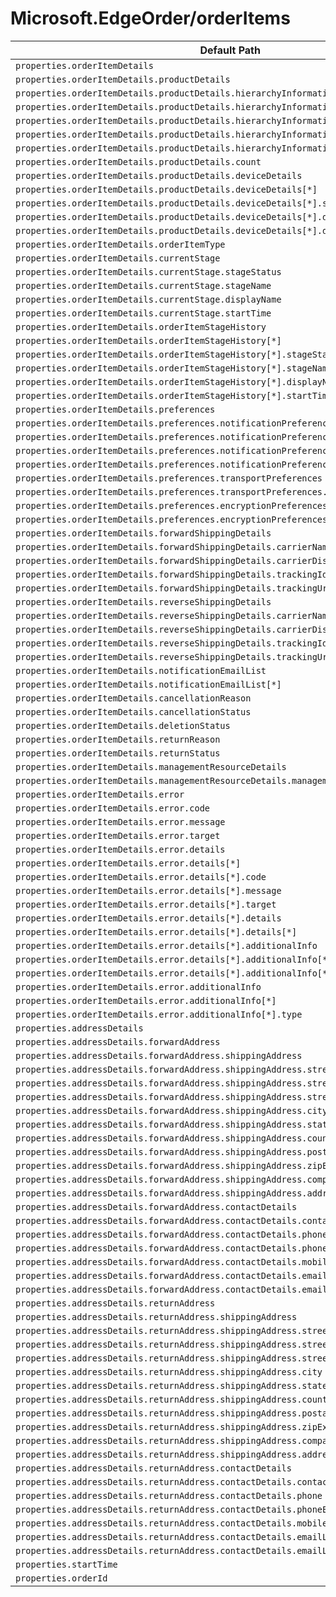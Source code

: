 # Microsoft.EdgeOrder/orderItems

| Default Path | Alias |
|---|---|
| `properties.orderItemDetails` | `Microsoft.EdgeOrder/orderItems/orderItemDetails` |
| `properties.orderItemDetails.productDetails` | `Microsoft.EdgeOrder/orderItems/orderItemDetails.productDetails` |
| `properties.orderItemDetails.productDetails.hierarchyInformation` | `Microsoft.EdgeOrder/orderItems/orderItemDetails.productDetails.hierarchyInformation` |
| `properties.orderItemDetails.productDetails.hierarchyInformation.productFamilyName` | `Microsoft.EdgeOrder/orderItems/orderItemDetails.productDetails.hierarchyInformation.productFamilyName` |
| `properties.orderItemDetails.productDetails.hierarchyInformation.productLineName` | `Microsoft.EdgeOrder/orderItems/orderItemDetails.productDetails.hierarchyInformation.productLineName` |
| `properties.orderItemDetails.productDetails.hierarchyInformation.productName` | `Microsoft.EdgeOrder/orderItems/orderItemDetails.productDetails.hierarchyInformation.productName` |
| `properties.orderItemDetails.productDetails.hierarchyInformation.configurationName` | `Microsoft.EdgeOrder/orderItems/orderItemDetails.productDetails.hierarchyInformation.configurationName` |
| `properties.orderItemDetails.productDetails.count` | `Microsoft.EdgeOrder/orderItems/orderItemDetails.productDetails.count` |
| `properties.orderItemDetails.productDetails.deviceDetails` | `Microsoft.EdgeOrder/orderItems/orderItemDetails.productDetails.deviceDetails` |
| `properties.orderItemDetails.productDetails.deviceDetails[*]` | `Microsoft.EdgeOrder/orderItems/orderItemDetails.productDetails.deviceDetails[*]` |
| `properties.orderItemDetails.productDetails.deviceDetails[*].serialNumber` | `Microsoft.EdgeOrder/orderItems/orderItemDetails.productDetails.deviceDetails[*].serialNumber` |
| `properties.orderItemDetails.productDetails.deviceDetails[*].deviceHistory` | `Microsoft.EdgeOrder/orderItems/orderItemDetails.productDetails.deviceDetails[*].deviceHistory` |
| `properties.orderItemDetails.productDetails.deviceDetails[*].deviceHistory[*]` | `Microsoft.EdgeOrder/orderItems/orderItemDetails.productDetails.deviceDetails[*].deviceHistory[*]` |
| `properties.orderItemDetails.orderItemType` | `Microsoft.EdgeOrder/orderItems/orderItemDetails.orderItemType` |
| `properties.orderItemDetails.currentStage` | `Microsoft.EdgeOrder/orderItems/orderItemDetails.currentStage` |
| `properties.orderItemDetails.currentStage.stageStatus` | `Microsoft.EdgeOrder/orderItems/orderItemDetails.currentStage.stageStatus` |
| `properties.orderItemDetails.currentStage.stageName` | `Microsoft.EdgeOrder/orderItems/orderItemDetails.currentStage.stageName` |
| `properties.orderItemDetails.currentStage.displayName` | `Microsoft.EdgeOrder/orderItems/orderItemDetails.currentStage.displayName` |
| `properties.orderItemDetails.currentStage.startTime` | `Microsoft.EdgeOrder/orderItems/orderItemDetails.currentStage.startTime` |
| `properties.orderItemDetails.orderItemStageHistory` | `Microsoft.EdgeOrder/orderItems/orderItemDetails.orderItemStageHistory` |
| `properties.orderItemDetails.orderItemStageHistory[*]` | `Microsoft.EdgeOrder/orderItems/orderItemDetails.orderItemStageHistory[*]` |
| `properties.orderItemDetails.orderItemStageHistory[*].stageStatus` | `Microsoft.EdgeOrder/orderItems/orderItemDetails.orderItemStageHistory[*].stageStatus` |
| `properties.orderItemDetails.orderItemStageHistory[*].stageName` | `Microsoft.EdgeOrder/orderItems/orderItemDetails.orderItemStageHistory[*].stageName` |
| `properties.orderItemDetails.orderItemStageHistory[*].displayName` | `Microsoft.EdgeOrder/orderItems/orderItemDetails.orderItemStageHistory[*].displayName` |
| `properties.orderItemDetails.orderItemStageHistory[*].startTime` | `Microsoft.EdgeOrder/orderItems/orderItemDetails.orderItemStageHistory[*].startTime` |
| `properties.orderItemDetails.preferences` | `Microsoft.EdgeOrder/orderItems/orderItemDetails.preferences` |
| `properties.orderItemDetails.preferences.notificationPreferences` | `Microsoft.EdgeOrder/orderItems/orderItemDetails.preferences.notificationPreferences` |
| `properties.orderItemDetails.preferences.notificationPreferences[*]` | `Microsoft.EdgeOrder/orderItems/orderItemDetails.preferences.notificationPreferences[*]` |
| `properties.orderItemDetails.preferences.notificationPreferences[*].stageName` | `Microsoft.EdgeOrder/orderItems/orderItemDetails.preferences.notificationPreferences[*].stageName` |
| `properties.orderItemDetails.preferences.notificationPreferences[*].sendNotification` | `Microsoft.EdgeOrder/orderItems/orderItemDetails.preferences.notificationPreferences[*].sendNotification` |
| `properties.orderItemDetails.preferences.transportPreferences` | `Microsoft.EdgeOrder/orderItems/orderItemDetails.preferences.transportPreferences` |
| `properties.orderItemDetails.preferences.transportPreferences.preferredShipmentType` | `Microsoft.EdgeOrder/orderItems/orderItemDetails.preferences.transportPreferences.preferredShipmentType` |
| `properties.orderItemDetails.preferences.encryptionPreferences` | `Microsoft.EdgeOrder/orderItems/orderItemDetails.preferences.encryptionPreferences` |
| `properties.orderItemDetails.preferences.encryptionPreferences.doubleEncryptionStatus` | `Microsoft.EdgeOrder/orderItems/orderItemDetails.preferences.encryptionPreferences.doubleEncryptionStatus` |
| `properties.orderItemDetails.forwardShippingDetails` | `Microsoft.EdgeOrder/orderItems/orderItemDetails.forwardShippingDetails` |
| `properties.orderItemDetails.forwardShippingDetails.carrierName` | `Microsoft.EdgeOrder/orderItems/orderItemDetails.forwardShippingDetails.carrierName` |
| `properties.orderItemDetails.forwardShippingDetails.carrierDisplayName` | `Microsoft.EdgeOrder/orderItems/orderItemDetails.forwardShippingDetails.carrierDisplayName` |
| `properties.orderItemDetails.forwardShippingDetails.trackingId` | `Microsoft.EdgeOrder/orderItems/orderItemDetails.forwardShippingDetails.trackingId` |
| `properties.orderItemDetails.forwardShippingDetails.trackingUrl` | `Microsoft.EdgeOrder/orderItems/orderItemDetails.forwardShippingDetails.trackingUrl` |
| `properties.orderItemDetails.reverseShippingDetails` | `Microsoft.EdgeOrder/orderItems/orderItemDetails.reverseShippingDetails` |
| `properties.orderItemDetails.reverseShippingDetails.carrierName` | `Microsoft.EdgeOrder/orderItems/orderItemDetails.reverseShippingDetails.carrierName` |
| `properties.orderItemDetails.reverseShippingDetails.carrierDisplayName` | `Microsoft.EdgeOrder/orderItems/orderItemDetails.reverseShippingDetails.carrierDisplayName` |
| `properties.orderItemDetails.reverseShippingDetails.trackingId` | `Microsoft.EdgeOrder/orderItems/orderItemDetails.reverseShippingDetails.trackingId` |
| `properties.orderItemDetails.reverseShippingDetails.trackingUrl` | `Microsoft.EdgeOrder/orderItems/orderItemDetails.reverseShippingDetails.trackingUrl` |
| `properties.orderItemDetails.notificationEmailList` | `Microsoft.EdgeOrder/orderItems/orderItemDetails.notificationEmailList` |
| `properties.orderItemDetails.notificationEmailList[*]` | `Microsoft.EdgeOrder/orderItems/orderItemDetails.notificationEmailList[*]` |
| `properties.orderItemDetails.cancellationReason` | `Microsoft.EdgeOrder/orderItems/orderItemDetails.cancellationReason` |
| `properties.orderItemDetails.cancellationStatus` | `Microsoft.EdgeOrder/orderItems/orderItemDetails.cancellationStatus` |
| `properties.orderItemDetails.deletionStatus` | `Microsoft.EdgeOrder/orderItems/orderItemDetails.deletionStatus` |
| `properties.orderItemDetails.returnReason` | `Microsoft.EdgeOrder/orderItems/orderItemDetails.returnReason` |
| `properties.orderItemDetails.returnStatus` | `Microsoft.EdgeOrder/orderItems/orderItemDetails.returnStatus` |
| `properties.orderItemDetails.managementResourceDetails` | `Microsoft.EdgeOrder/orderItems/orderItemDetails.managementResourceDetails` |
| `properties.orderItemDetails.managementResourceDetails.managementResourceArmId` | `Microsoft.EdgeOrder/orderItems/orderItemDetails.managementResourceDetails.managementResourceArmId` |
| `properties.orderItemDetails.error` | `Microsoft.EdgeOrder/orderItems/orderItemDetails.error` |
| `properties.orderItemDetails.error.code` | `Microsoft.EdgeOrder/orderItems/orderItemDetails.error.code` |
| `properties.orderItemDetails.error.message` | `Microsoft.EdgeOrder/orderItems/orderItemDetails.error.message` |
| `properties.orderItemDetails.error.target` | `Microsoft.EdgeOrder/orderItems/orderItemDetails.error.target` |
| `properties.orderItemDetails.error.details` | `Microsoft.EdgeOrder/orderItems/orderItemDetails.error.details` |
| `properties.orderItemDetails.error.details[*]` | `Microsoft.EdgeOrder/orderItems/orderItemDetails.error.details[*]` |
| `properties.orderItemDetails.error.details[*].code` | `Microsoft.EdgeOrder/orderItems/orderItemDetails.error.details[*].code` |
| `properties.orderItemDetails.error.details[*].message` | `Microsoft.EdgeOrder/orderItems/orderItemDetails.error.details[*].message` |
| `properties.orderItemDetails.error.details[*].target` | `Microsoft.EdgeOrder/orderItems/orderItemDetails.error.details[*].target` |
| `properties.orderItemDetails.error.details[*].details` | `Microsoft.EdgeOrder/orderItems/orderItemDetails.error.details[*].details` |
| `properties.orderItemDetails.error.details[*].details[*]` | `Microsoft.EdgeOrder/orderItems/orderItemDetails.error.details[*].details[*]` |
| `properties.orderItemDetails.error.details[*].additionalInfo` | `Microsoft.EdgeOrder/orderItems/orderItemDetails.error.details[*].additionalInfo` |
| `properties.orderItemDetails.error.details[*].additionalInfo[*]` | `Microsoft.EdgeOrder/orderItems/orderItemDetails.error.details[*].additionalInfo[*]` |
| `properties.orderItemDetails.error.details[*].additionalInfo[*].type` | `Microsoft.EdgeOrder/orderItems/orderItemDetails.error.details[*].additionalInfo[*].type` |
| `properties.orderItemDetails.error.additionalInfo` | `Microsoft.EdgeOrder/orderItems/orderItemDetails.error.additionalInfo` |
| `properties.orderItemDetails.error.additionalInfo[*]` | `Microsoft.EdgeOrder/orderItems/orderItemDetails.error.additionalInfo[*]` |
| `properties.orderItemDetails.error.additionalInfo[*].type` | `Microsoft.EdgeOrder/orderItems/orderItemDetails.error.additionalInfo[*].type` |
| `properties.addressDetails` | `Microsoft.EdgeOrder/orderItems/addressDetails` |
| `properties.addressDetails.forwardAddress` | `Microsoft.EdgeOrder/orderItems/addressDetails.forwardAddress` |
| `properties.addressDetails.forwardAddress.shippingAddress` | `Microsoft.EdgeOrder/orderItems/addressDetails.forwardAddress.shippingAddress` |
| `properties.addressDetails.forwardAddress.shippingAddress.streetAddress1` | `Microsoft.EdgeOrder/orderItems/addressDetails.forwardAddress.shippingAddress.streetAddress1` |
| `properties.addressDetails.forwardAddress.shippingAddress.streetAddress2` | `Microsoft.EdgeOrder/orderItems/addressDetails.forwardAddress.shippingAddress.streetAddress2` |
| `properties.addressDetails.forwardAddress.shippingAddress.streetAddress3` | `Microsoft.EdgeOrder/orderItems/addressDetails.forwardAddress.shippingAddress.streetAddress3` |
| `properties.addressDetails.forwardAddress.shippingAddress.city` | `Microsoft.EdgeOrder/orderItems/addressDetails.forwardAddress.shippingAddress.city` |
| `properties.addressDetails.forwardAddress.shippingAddress.stateOrProvince` | `Microsoft.EdgeOrder/orderItems/addressDetails.forwardAddress.shippingAddress.stateOrProvince` |
| `properties.addressDetails.forwardAddress.shippingAddress.country` | `Microsoft.EdgeOrder/orderItems/addressDetails.forwardAddress.shippingAddress.country` |
| `properties.addressDetails.forwardAddress.shippingAddress.postalCode` | `Microsoft.EdgeOrder/orderItems/addressDetails.forwardAddress.shippingAddress.postalCode` |
| `properties.addressDetails.forwardAddress.shippingAddress.zipExtendedCode` | `Microsoft.EdgeOrder/orderItems/addressDetails.forwardAddress.shippingAddress.zipExtendedCode` |
| `properties.addressDetails.forwardAddress.shippingAddress.companyName` | `Microsoft.EdgeOrder/orderItems/addressDetails.forwardAddress.shippingAddress.companyName` |
| `properties.addressDetails.forwardAddress.shippingAddress.addressType` | `Microsoft.EdgeOrder/orderItems/addressDetails.forwardAddress.shippingAddress.addressType` |
| `properties.addressDetails.forwardAddress.contactDetails` | `Microsoft.EdgeOrder/orderItems/addressDetails.forwardAddress.contactDetails` |
| `properties.addressDetails.forwardAddress.contactDetails.contactName` | `Microsoft.EdgeOrder/orderItems/addressDetails.forwardAddress.contactDetails.contactName` |
| `properties.addressDetails.forwardAddress.contactDetails.phone` | `Microsoft.EdgeOrder/orderItems/addressDetails.forwardAddress.contactDetails.phone` |
| `properties.addressDetails.forwardAddress.contactDetails.phoneExtension` | `Microsoft.EdgeOrder/orderItems/addressDetails.forwardAddress.contactDetails.phoneExtension` |
| `properties.addressDetails.forwardAddress.contactDetails.mobile` | `Microsoft.EdgeOrder/orderItems/addressDetails.forwardAddress.contactDetails.mobile` |
| `properties.addressDetails.forwardAddress.contactDetails.emailList` | `Microsoft.EdgeOrder/orderItems/addressDetails.forwardAddress.contactDetails.emailList` |
| `properties.addressDetails.forwardAddress.contactDetails.emailList[*]` | `Microsoft.EdgeOrder/orderItems/addressDetails.forwardAddress.contactDetails.emailList[*]` |
| `properties.addressDetails.returnAddress` | `Microsoft.EdgeOrder/orderItems/addressDetails.returnAddress` |
| `properties.addressDetails.returnAddress.shippingAddress` | `Microsoft.EdgeOrder/orderItems/addressDetails.returnAddress.shippingAddress` |
| `properties.addressDetails.returnAddress.shippingAddress.streetAddress1` | `Microsoft.EdgeOrder/orderItems/addressDetails.returnAddress.shippingAddress.streetAddress1` |
| `properties.addressDetails.returnAddress.shippingAddress.streetAddress2` | `Microsoft.EdgeOrder/orderItems/addressDetails.returnAddress.shippingAddress.streetAddress2` |
| `properties.addressDetails.returnAddress.shippingAddress.streetAddress3` | `Microsoft.EdgeOrder/orderItems/addressDetails.returnAddress.shippingAddress.streetAddress3` |
| `properties.addressDetails.returnAddress.shippingAddress.city` | `Microsoft.EdgeOrder/orderItems/addressDetails.returnAddress.shippingAddress.city` |
| `properties.addressDetails.returnAddress.shippingAddress.stateOrProvince` | `Microsoft.EdgeOrder/orderItems/addressDetails.returnAddress.shippingAddress.stateOrProvince` |
| `properties.addressDetails.returnAddress.shippingAddress.country` | `Microsoft.EdgeOrder/orderItems/addressDetails.returnAddress.shippingAddress.country` |
| `properties.addressDetails.returnAddress.shippingAddress.postalCode` | `Microsoft.EdgeOrder/orderItems/addressDetails.returnAddress.shippingAddress.postalCode` |
| `properties.addressDetails.returnAddress.shippingAddress.zipExtendedCode` | `Microsoft.EdgeOrder/orderItems/addressDetails.returnAddress.shippingAddress.zipExtendedCode` |
| `properties.addressDetails.returnAddress.shippingAddress.companyName` | `Microsoft.EdgeOrder/orderItems/addressDetails.returnAddress.shippingAddress.companyName` |
| `properties.addressDetails.returnAddress.shippingAddress.addressType` | `Microsoft.EdgeOrder/orderItems/addressDetails.returnAddress.shippingAddress.addressType` |
| `properties.addressDetails.returnAddress.contactDetails` | `Microsoft.EdgeOrder/orderItems/addressDetails.returnAddress.contactDetails` |
| `properties.addressDetails.returnAddress.contactDetails.contactName` | `Microsoft.EdgeOrder/orderItems/addressDetails.returnAddress.contactDetails.contactName` |
| `properties.addressDetails.returnAddress.contactDetails.phone` | `Microsoft.EdgeOrder/orderItems/addressDetails.returnAddress.contactDetails.phone` |
| `properties.addressDetails.returnAddress.contactDetails.phoneExtension` | `Microsoft.EdgeOrder/orderItems/addressDetails.returnAddress.contactDetails.phoneExtension` |
| `properties.addressDetails.returnAddress.contactDetails.mobile` | `Microsoft.EdgeOrder/orderItems/addressDetails.returnAddress.contactDetails.mobile` |
| `properties.addressDetails.returnAddress.contactDetails.emailList` | `Microsoft.EdgeOrder/orderItems/addressDetails.returnAddress.contactDetails.emailList` |
| `properties.addressDetails.returnAddress.contactDetails.emailList[*]` | `Microsoft.EdgeOrder/orderItems/addressDetails.returnAddress.contactDetails.emailList[*]` |
| `properties.startTime` | `Microsoft.EdgeOrder/orderItems/startTime` |
| `properties.orderId` | `Microsoft.EdgeOrder/orderItems/orderId` |


